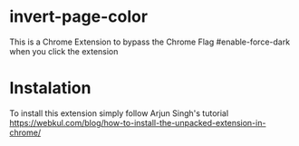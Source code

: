 # invert-page-color
This is a Chrome Extension to bypass the Chrome Flag #enable-force-dark when you click the extension


# Instalation
To install this extension simply follow Arjun Singh's tutorial
https://webkul.com/blog/how-to-install-the-unpacked-extension-in-chrome/

